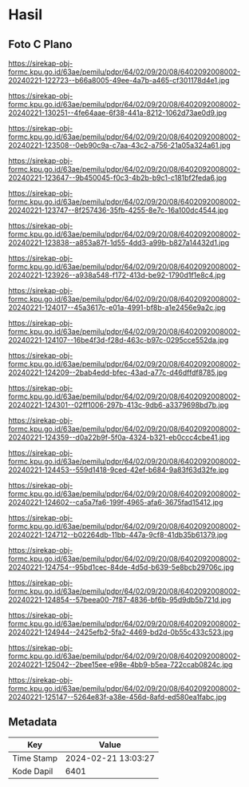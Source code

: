 # Hasil

## Foto C Plano

https://sirekap-obj-formc.kpu.go.id/63ae/pemilu/pdpr/64/02/09/20/08/6402092008002-20240221-122723--b66a8005-49ee-4a7b-a465-cf301178d4e1.jpg

https://sirekap-obj-formc.kpu.go.id/63ae/pemilu/pdpr/64/02/09/20/08/6402092008002-20240221-130251--4fe64aae-6f38-441a-8212-1062d73ae0d9.jpg

https://sirekap-obj-formc.kpu.go.id/63ae/pemilu/pdpr/64/02/09/20/08/6402092008002-20240221-123508--0eb90c9a-c7aa-43c2-a756-21a05a324a61.jpg

https://sirekap-obj-formc.kpu.go.id/63ae/pemilu/pdpr/64/02/09/20/08/6402092008002-20240221-123647--9b450045-f0c3-4b2b-b9c1-c181bf2feda6.jpg

https://sirekap-obj-formc.kpu.go.id/63ae/pemilu/pdpr/64/02/09/20/08/6402092008002-20240221-123747--8f257436-35fb-4255-8e7c-16a100dc4544.jpg

https://sirekap-obj-formc.kpu.go.id/63ae/pemilu/pdpr/64/02/09/20/08/6402092008002-20240221-123838--a853a87f-1d55-4dd3-a99b-b827a14432d1.jpg

https://sirekap-obj-formc.kpu.go.id/63ae/pemilu/pdpr/64/02/09/20/08/6402092008002-20240221-123926--a938a548-f172-413d-be92-1790d1f1e8c4.jpg

https://sirekap-obj-formc.kpu.go.id/63ae/pemilu/pdpr/64/02/09/20/08/6402092008002-20240221-124017--45a3617c-e01a-4991-bf8b-a1e2456e9a2c.jpg

https://sirekap-obj-formc.kpu.go.id/63ae/pemilu/pdpr/64/02/09/20/08/6402092008002-20240221-124107--16be4f3d-f28d-463c-b97c-0295cce552da.jpg

https://sirekap-obj-formc.kpu.go.id/63ae/pemilu/pdpr/64/02/09/20/08/6402092008002-20240221-124209--2bab4edd-bfec-43ad-a77c-d46dffdf8785.jpg

https://sirekap-obj-formc.kpu.go.id/63ae/pemilu/pdpr/64/02/09/20/08/6402092008002-20240221-124301--02ff1006-297b-413c-9db6-a3379698bd7b.jpg

https://sirekap-obj-formc.kpu.go.id/63ae/pemilu/pdpr/64/02/09/20/08/6402092008002-20240221-124359--d0a22b9f-5f0a-4324-b321-eb0ccc4cbe41.jpg

https://sirekap-obj-formc.kpu.go.id/63ae/pemilu/pdpr/64/02/09/20/08/6402092008002-20240221-124453--559d1418-9ced-42ef-b684-9a83f63d32fe.jpg

https://sirekap-obj-formc.kpu.go.id/63ae/pemilu/pdpr/64/02/09/20/08/6402092008002-20240221-124602--ca5a7fa6-199f-4965-afa6-3675fad15412.jpg

https://sirekap-obj-formc.kpu.go.id/63ae/pemilu/pdpr/64/02/09/20/08/6402092008002-20240221-124712--b02264db-11bb-447a-9cf8-41db35b61379.jpg

https://sirekap-obj-formc.kpu.go.id/63ae/pemilu/pdpr/64/02/09/20/08/6402092008002-20240221-124754--95bd1cec-84de-4d5d-b639-5e8bcb29706c.jpg

https://sirekap-obj-formc.kpu.go.id/63ae/pemilu/pdpr/64/02/09/20/08/6402092008002-20240221-124854--57beea00-7f87-4836-bf6b-95d9db5b721d.jpg

https://sirekap-obj-formc.kpu.go.id/63ae/pemilu/pdpr/64/02/09/20/08/6402092008002-20240221-124944--2425efb2-5fa2-4469-bd2d-0b55c433c523.jpg

https://sirekap-obj-formc.kpu.go.id/63ae/pemilu/pdpr/64/02/09/20/08/6402092008002-20240221-125042--2bee15ee-e98e-4bb9-b5ea-722ccab0824c.jpg

https://sirekap-obj-formc.kpu.go.id/63ae/pemilu/pdpr/64/02/09/20/08/6402092008002-20240221-125147--5264e83f-a38e-456d-8afd-ed580ea1fabc.jpg


## Metadata

| Key        | Value               |
| ---------- | ------------------- |
| Time Stamp | 2024-02-21 13:03:27 |
| Kode Dapil | 6401                |



